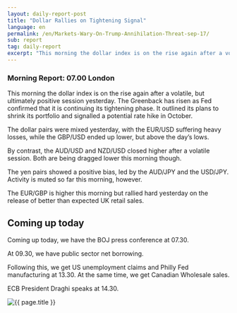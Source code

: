 ```yaml
---
layout: daily-report-post
title: "Dollar Rallies on Tightening Signal"
language: en
permalink: /en/Markets-Wary-On-Trump-Annihilation-Threat-sep-17/
sub: report
tag: daily-report
excerpt: "This morning the dollar index is on the rise again after a volatile, but ultimately positive session yesterday. The Greenback has risen as Fed confirmed that it is continuing its tightening phase"
---
```

### Morning Report: 07.00 London

This morning the dollar index is on the rise again after a volatile, but ultimately positive session yesterday. The Greenback has risen as Fed confirmed that it is continuing its tightening phase. It outlined its plans to shrink its portfolio and signalled a potential rate hike in October. 

The dollar pairs were mixed yesterday, with the EUR/USD suffering heavy losses, while the GBP/USD ended up lower, but above the day’s lows. 

By contrast, the AUD/USD and NZD/USD closed higher after a volatile session. Both are being dragged lower this morning though. 

The yen pairs showed a positive bias, led by the AUD/JPY and the USD/JPY. Activity is muted so far this morning, however. 

The EUR/GBP is higher this morning but rallied hard yesterday on the release of better than expected UK retail sales. 

## Coming up today 

Coming up today, we have the BOJ press conference at 07.30. 

At 09.30, we have public sector net borrowing. 

Following this, we get US unemployment claims and Philly Fed manufacturing at 13.30. At the same time, we get Canadian Wholesale sales. 

ECB President Draghi speaks at 14.30.

<p><img src="{{ "/assets/images/daily-report/2017-09-21_06-46-28.jpg" | relative_url }}" alt="{{ page.title }}" title="{{ page.title }}"></p>